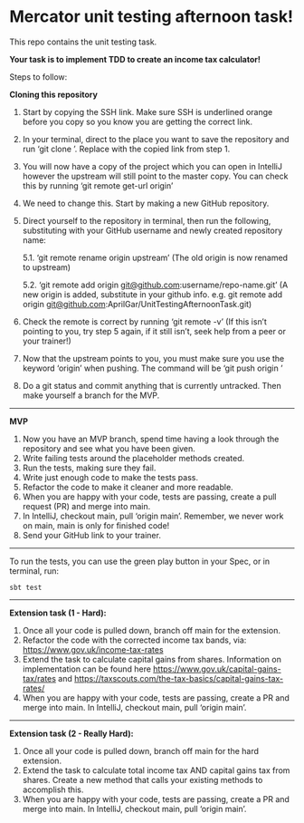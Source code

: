 # Mercator unit testing afternoon task!

This repo contains the unit testing task.

**Your task is to implement TDD to create an income tax calculator!**

Steps to follow:

**Cloning this repository**
1.	Start by copying the SSH link. Make sure SSH is underlined orange before you copy so you know you are getting the correct link.
2.	In your terminal, direct to the place you want to save the repository and run ‘git clone <SSH LINK>’. Replace <SSH LINK> with the copied link from step 1.
3.	You will now have a copy of the project which you can open in IntelliJ however the upstream will still point to the master copy. You can check this by running ‘git remote get-url origin’
4.	We need to change this. Start by making a new GitHub repository.
5.	Direct yourself to the repository in terminal, then run the following, substituting with your GitHub username and newly created repository name:

    5.1.    ‘git remote rename origin upstream’
      (The old origin is now renamed to upstream)

    5.2.    ‘git remote add origin git@github.com:username/repo-name.git’ 
        (A new origin is added, substitute in your github info. e.g. git remote add origin git@github.com:AprilGar/UnitTestingAfternoonTask.git)

6. Check the remote is correct by running ‘git remote -v’ (If this isn’t pointing to you, try step 5 again, if it still isn’t, seek help from a peer or your trainer!)
7. Now that the upstream points to you, you must make sure you use the keyword ‘origin’ when pushing. The command will be ‘git push origin <branch name>’
8. Do a git status and commit anything that is currently untracked. Then make yourself a branch for the MVP.

----
**MVP**
1. Now you have an MVP branch, spend time having a look through the repository and see what you have been given.
2. Write failing tests around the placeholder methods created.
3. Run the tests, making sure they fail.
4. Write just enough code to make the tests pass.
5. Refactor the code to make it cleaner and more readable.
6. When you are happy with your code, tests are passing, create a pull request (PR) and merge into main.
7. In IntelliJ, checkout main, pull ‘origin main’. Remember, we never work on main, main is only for finished code!
8. Send your GitHub link to your trainer.

---
To run the tests, you can use the green play button in your Spec, or in terminal, run:
```
sbt test
```
----
**Extension task (1 - Hard):**
1. Once all your code is pulled down, branch off main for the extension.
2. Refactor the code with the corrected income tax bands, via: https://www.gov.uk/income-tax-rates
3. Extend the task to calculate capital gains from shares. Information on implementation can be found here https://www.gov.uk/capital-gains-tax/rates and https://taxscouts.com/the-tax-basics/capital-gains-tax-rates/
4. When you are happy with your code, tests are passing, create a PR and merge into main. In IntelliJ, checkout main, pull ‘origin main’.

---
**Extension task (2 - Really Hard):**
1. Once all your code is pulled down, branch off main for the hard extension.
2. Extend the task to calculate total income tax AND capital gains tax from shares. Create a new method that calls your existing methods to accomplish this.
3. When you are happy with your code, tests are passing, create a PR and merge into main. In IntelliJ, checkout main, pull ‘origin main’.
